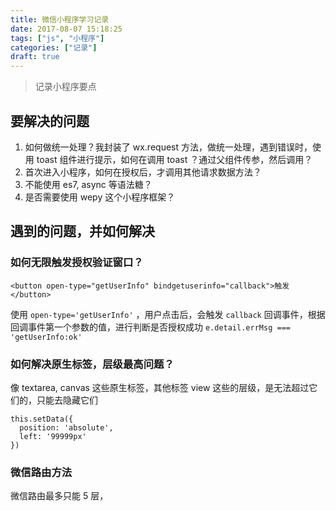 ```yaml
---
title: 微信小程序学习记录
date: 2017-08-07 15:18:25
tags: ["js", "小程序"]
categories: ["记录"]
draft: true
---
```


> 记录小程序要点

## 要解决的问题

1. 如何做统一处理？我封装了 wx.request 方法，做统一处理，遇到错误时，使用 toast 组件进行提示，如何在调用 toast ？通过父组件传参，然后调用？
2. 首次进入小程序，如何在授权后，才调用其他请求数据方法？
3. 不能使用 es7, async 等语法糖？
4. 是否需要使用 wepy 这个小程序框架？

## 遇到的问题，并如何解决

### 如何无限触发授权验证窗口？

    <button open-type="getUserInfo" bindgetuserinfo="callback">触发</button>

使用 `open-type='getUserInfo'` ，用户点击后，会触发 `callback` 回调事件，根据回调事件第一个参数的值，进行判断是否授权成功 `e.detail.errMsg === 'getUserInfo:ok'`

### 如何解决原生标签，层级最高问题？

像 textarea, canvas 这些原生标签，其他标签 view 这些的层级，是无法超过它们的，只能去隐藏它们

    this.setData({
      position: 'absolute',
      left: '99999px'
    })


### 微信路由方法

微信路由最多只能 5 层，